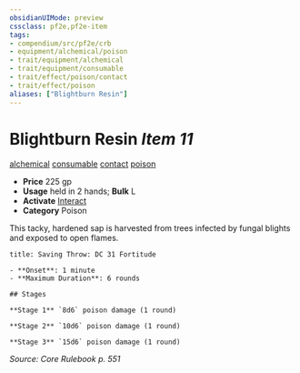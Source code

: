 ```yaml
---
obsidianUIMode: preview
cssclass: pf2e,pf2e-item
tags:
- compendium/src/pf2e/crb
- equipment/alchemical/poison
- trait/equipment/alchemical
- trait/equipment/consumable
- trait/effect/poison/contact
- trait/effect/poison
aliases: ["Blightburn Resin"]
---
```

# Blightburn Resin *Item 11*  
[alchemical](alchemical.md)  [consumable](consumable.md)  [contact](contact.md)  [poison](rules/traits/poison.md)  

- **Price** 225 gp
- **Usage** held in 2 hands; **Bulk** L
- **Activate** [Interact](interact.md)
- **Category** Poison

This tacky, hardened sap is harvested from trees infected by fungal blights and exposed to open flames.

```ad-inline-affliction
title: Saving Throw: DC 31 Fortitude

- **Onset**: 1 minute
- **Maximum Duration**: 6 rounds

## Stages

**Stage 1** `8d6` poison damage (1 round)

**Stage 2** `10d6` poison damage (1 round)

**Stage 3** `15d6` poison damage (1 round)
```

*Source: Core Rulebook p. 551*